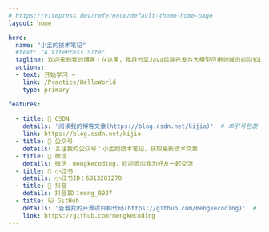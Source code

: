 ```yaml
---
# https://vitepress.dev/reference/default-theme-home-page
layout: home

hero:
  name: "小孟的技术笔记"
  #text: "A VitePress Site"
  tagline: 欢迎来到我的博客！在这里，我将分享Java后端开发与大模型应用领域的前沿知识与实践经验。欢迎一起探索技术前沿，解锁更多可能～ 
  actions:
  - text: 开始学习 →
    link: /Practice/HelloWorld
    type: primary

features:
  
  - title: 📝 CSDN
    details: '阅读我的博客文章(https://blog.csdn.net/kijio)'  # 单引号包裹 Markdown 链接
    link: https://blog.csdn.net/kijio
  - title: 📱 公众号
    details: 关注我的公众号：小孟的技术笔记，获取最新技术文章
  - title: 💬 微信
    details: 微信：mengkecoding，欢迎添加我为好友一起交流
  - title: 🌸 小红书
    details: 小红书ID：6913281270
  - title: 💬 抖音
    details: 抖音ID：meng_0927
  - title: 🐱 GitHub
    details: '查看我的开源项目和代码(https://github.com/mengkecoding)'  # 单引号包裹 Markdown 链接
    link: https://github.com/mengkecoding    
---
```


